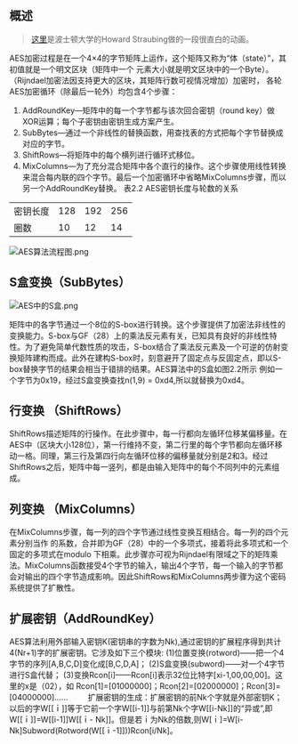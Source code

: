 ## 概述
> [这里](http://coolshell.cn//wp-content/uploads/2010/10/rijndael_ingles2004.swf)是波士顿大学的Howard Straubing做的一段很直白的动画。

AES加密过程是在一个4×4的字节矩阵上运作，这个矩阵又称为“体（state）”，其初值就是一个明文区块（矩阵中一个
元素大小就是明文区块中的一个Byte）。（Rijndael加密法因支持更大的区块，其矩阵行数可视情况增加）加密时，
各轮AES加密循环（除最后一轮外）均包含4个步骤：
1.	AddRoundKey—矩阵中的每一个字节都与该次回合密钥（round key）做XOR运算；每个子密钥由密钥生成方案产生。
2.	SubBytes—通过一个非线性的替换函数，用查找表的方式把每个字节替换成对应的字节。
3.	ShiftRows—将矩阵中的每个横列进行循环式移位。
4.	MixColumns—为了充分混合矩阵中各个直行的操作。这个步骤使用线性转换来混合每内联的四个字节。最后一个加密循环中省略MixColumns步骤，而以另一个AddRoundKey替换。
表2.2 AES密钥长度与轮数的关系

| | | | |
|:------|:-------|:--------|:-------|
|密钥长度|	128	|192	|256|
|圈数|	10|	12	|14|
 
![AES算法流程图.png](http://upload-images.jianshu.io/upload_images/1448134-e5216ffc5431acb6.png?imageMogr2/auto-orient/strip%7CimageView2/2/w/1240)

## S盒变换（SubBytes）
![AES中的S盒.png](http://upload-images.jianshu.io/upload_images/1448134-8014f31facd46aca.png?imageMogr2/auto-orient/strip%7CimageView2/2/w/1240)

矩阵中的各字节通过一个8位的S-box进行转换。这个步骤提供了加密法非线性的变换能力。S-box与GF（28）上的乘法反元素有关，已知具有良好的非线性特性。为了避免简单代数性质的攻击，S-box结合了乘法反元素及一个可逆的仿射变换矩阵建构而成。此外在建构S-box时，刻意避开了固定点与反固定点，即以S-box替换字节的结果会相当于错排的结果。AES算法中的S盒如图2.2所示
例如一个字节为0x19，经过S盒变换查找n(1,9) = 0xd4,所以就替换为0xd4。
## 行变换 （ShiftRows）
ShiftRows描述矩阵的行操作。在此步骤中，每一行都向左循环位移某偏移量。在AES中（区块大小128位），第一行维持不变，第二行里的每个字节都向左循环移动一格。同理，第三行及第四行向左循环位移的偏移量就分别是2和3。经过ShiftRows之后，矩阵中每一竖列，都是由输入矩阵中的每个不同列中的元素组成。
## 列变换 （MixColumns）
在MixColumns步骤，每一列的四个字节通过线性变换互相结合。每一列的四个元素分别当作 的系数，合并即为GF（28）中的一个多项式，接着将此多项式和一个固定的多项式在modulo  下相乘。此步骤亦可视为Rijndael有限域之下的矩阵乘法。MixColumns函数接受4个字节的输入，输出4个字节，每一个输入的字节都会对输出的四个字节造成影响。因此ShiftRows和MixColumns两步骤为这个密码系统提供了扩散性。
## 扩展密钥（AddRoundKey）
AES算法利用外部输入密钥K(密钥串的字数为Nk),通过密钥的扩展程序得到共计4(Nr+1)字的扩展密钥。它涉及如下三个模块:
(1)位置变换(rotword)——把一个4字节的序列[A,B,C,D]变化成[B,C,D,A]；
(2)S盒变换(subword)——对一个4字节进行S盒代替；
(3)变换Rcon[i]——Rcon[i]表示32位比特字[xi-1,00,00,00]。这里的x是（02），如 Rcon[1]=[01000000]；Rcon[2]=[02000000]；Rcon[3]=[04000000]…… 　　 
扩展密钥的生成：扩展密钥的前Nk个字就是外部密钥K；以后的字W[[ｉ]]等于它前一个字W[[i-1]]与前第Nk个字W[[i-Nk]]的“异或”,即W[[ｉ]]=W[[i-1]]W[[ｉ- Nk]]。但是若ｉ为Nk的倍数,则W[ｉ]=W[i-Nk]Subword(Rotword(W[[ｉ-1]]))Rcon[i/Nk]。